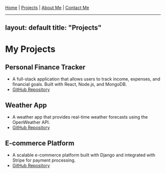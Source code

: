 [Home](./index.md) | [Projects](./projects.md) | [About Me](./about.md) | [Contact Me](mailto:solomonsmithdev@gmail.com)

---
layout: default
title: "Projects"
---

# My Projects

## Personal Finance Tracker
- A full-stack application that allows users to track income, expenses, and financial goals. Built with React, Node.js, and MongoDB.
- [GitHub Repository](https://github.com/yourusername/finance-tracker)

## Weather App
- A weather app that provides real-time weather forecasts using the OpenWeather API.
- [GitHub Repository](https://github.com/yourusername/weather-app)

## E-commerce Platform
- A scalable e-commerce platform built with Django and integrated with Stripe for payment processing.
- [GitHub Repository](https://github.com/yourusername/ecommerce-platform)
